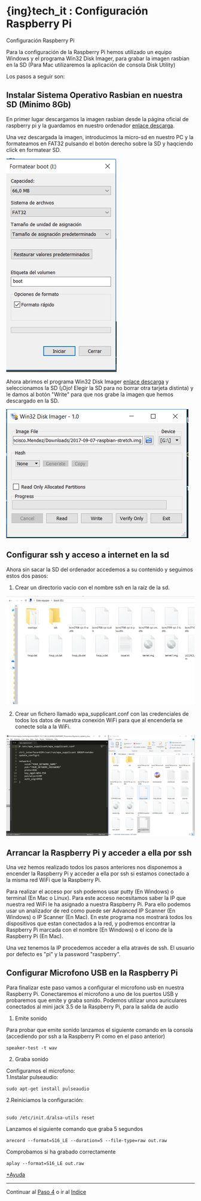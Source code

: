 # {ing}tech_it : Configuración Raspberry Pi

Configuración Raspberry Pi

Para la configuración de la Raspberry Pi hemos utilizado un equipo Windows y el programa Win32 Disk Imager, para grabar la imagen rasbian en la SD (Para Mac utilizaremos la aplicación de consola Disk Utility)

Los pasos a seguir son:
## Instalar Sistema Operativo Rasbian en nuestra SD (Minimo 8Gb)

En primer lugar descargamos la imagen rasbian desde la página oficial de raspberry pi y la guardamos en nuestro ordenador [enlace descarga](https://www.raspberrypi.org/downloads/raspbian/).

Una vez descargada la imagen, introducimos la micro-sd en nuestro PC y la formateamos en FAT32 pulsando el botón derecho sobre la SD y haqciendo click en formatear SD.

![FORMATEAR TARJETA](./images/borrar_sd.PNG)

Ahora abrimos el programa Win32 Disk Imager [enlace descarga](https://sourceforge.net/projects/win32diskimager/) y seleccionamos la SD (¡Ojo! Elegir la SD para no borrar otra tarjeta distinta) y le damos al botón "Write" para que nos grabe la imagen que hemos descargado en la SD.

![GRABAR WIN32DISKIMAGER](./images/win_32_imager.PNG)


## Configurar ssh y acceso a internet en la sd

Ahora sin sacar la SD del ordenador accedemos a su contenido y seguimos estos dos pasos:
1. Crear un directorio vacio con el nombre ssh en la raíz de la sd.

![CREAR DIRECTORIO SSH](./images/directorio_ssh.PNG)

2. Crear un fichero llamado wpa_supplicant.conf con las credenciales de todos los datos de nuestra conexión WiFi para que al encenderla se conecte sola a la WiFi.


![CREAR FICHERO CONFIGURACION](./images/configuracion_wpa_supplicant_conf.PNG)

## Arrancar la Raspberry Pi y acceder a ella por ssh

Una vez hemos realizado todos los pasos anteriores nos disponemos a encender la Raspberry Pi y acceder a ella por ssh si estamos conectado a la misma red WiFi que la Raspberry Pi.

Para realizar el acceso por ssh podemos usar putty (En Windows) o terminal (En Mac o Linux). Para este acceso necesitamos saber la IP que nuestra red WiFi le ha asignado a nuestra Raspberry Pi. Para ello podemos usar un analizador de red como puede ser Advanced IP Scanner (En Windows) o IP Scanner (En Mac). En este programa nos mostrará todos los dispositivos que estan conectados a la red, y podremos encontrar la Raspberry Pi marcada con el nombre (En Windows) o el icono de la Raspberry Pi (En Mac).

Una vez tenemos la IP procedemos acceder a ella através de ssh. El usuario por defecto es "pi" y la password "raspberry".

## Configurar Microfono USB en la Raspberry Pi

Para finalizar este paso vamos a configurar el microfono usb en nuestra Raspberry Pi. Conectaremos el microfono a uno de los puertos USB y probaremos que emite y graba sonido. Podemos utilizar unos auriculares conectados al mini jack 3.5 de la Raspberry Pi, para la salida de audio

1. Emite sonido

Para probar que emite sonido lanzamos el siguiente comando en la consola (accediendo por ssh a la Raspberry Pi como en el paso anterior)

~~~
speaker-test -t wav  
~~~


2. Graba sonido  

Configuramos el microfono:  
1.Instalar pulseaudio:  
``` 
sudo apt-get install pulseaudio  

```

2.Reiniciamos la configuración:  

```  

sudo /etc/init.d/alsa-utils reset  

```

Lanzamos el siguiente comando que graba 5 segundos

~~~
arecord --format=S16_LE --duration=5 --file-type=raw out.raw 
~~~

Comprobamos si ha grabado correctamente

~~~
aplay --format=S16_LE out.raw  
~~~

[+Ayuda](https://developers.google.com/assistant/sdk/develop/python/hardware/audio)


--------
Continuar al  [Paso 4](./instalacion_sdk_google_assistant.md) o ir al [Indice](./index.md)
